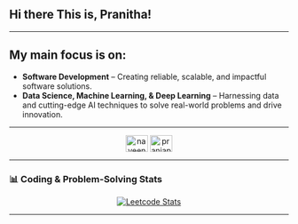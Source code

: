 ## Hi there  This is, Pranitha!

---

## **My main focus is on:**

- **Software Development**   –   Creating reliable, scalable, and impactful software solutions.
- **Data Science, Machine Learning, & Deep Learning**   –   Harnessing data and cutting-edge AI techniques to solve real-world problems and drive innovation.
  
---
<p align="center">
<a href="https://www.linkedin.com/in/pranitha-l-639aa2279/" target="blank"><img align="center" src="https://raw.githubusercontent.com/rahuldkjain/github-profile-readme-generator/master/src/images/icons/Social/linked-in-alt.svg" alt="naveenkumar045" height="30" width="40" /></a>

<a href="mailto:praniapk@gmail.com" target="blank">
    <img align="center" src="https://img.icons8.com/fluency/48/000000/gmail-new.png" alt="praniapk@gmail.com" height="30" width="40" />
</a>
</p>

---

### 📊 Coding & Problem-Solving Stats

<p align="center">
  <a href="https://leetcode.com/pranithavimala">
    <img src="https://leetcard.jacoblin.cool/pranithavimala?ext=contest&cc=22272e&tc=ffdd57&ic=1f77b4&bc=0000" alt="Leetcode Stats" />
  </a>
</p>

---
